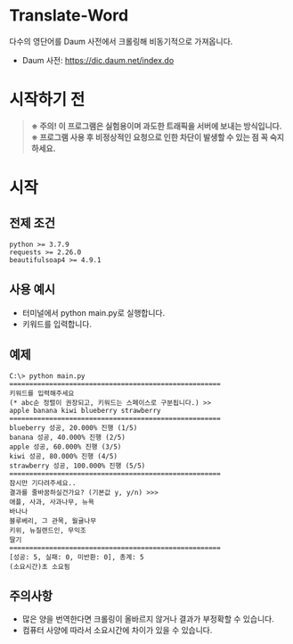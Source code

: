 Translate-Word
=============
다수의 영단어를 Daum 사전에서 크롤링해 비동기적으로 가져옵니다.
* Daum 사전: https://dic.daum.net/index.do

시작하기 전
=============

> **※ 주의! 이 프로그램은 실험용이며 과도한 트래픽을 서버에 보내는 방식입니다.**\
> **※ 프로그램 사용 후 비정상적인 요청으로 인한 차단이 발생할 수 있는 점 꼭 숙지하세요.**

시작
=============
전제 조건
-------------
```
python >= 3.7.9
requests >= 2.26.0
beautifulsoap4 >= 4.9.1
```

사용 예시
-------------

* 터미널에서 python main.py로 실행합니다.
* 키워드를 입력합니다.

예제
-------------
```
C:\> python main.py
=====================================================        
키워드를 입력해주세요
(* abc순 정렬이 권장되고, 키워드는 스페이스로 구분됩니다.) >>
apple banana kiwi blueberry strawberry 
=====================================================
blueberry 성공, 20.000% 진행 (1/5)
banana 성공, 40.000% 진행 (2/5)
apple 성공, 60.000% 진행 (3/5)
kiwi 성공, 80.000% 진행 (4/5)
strawberry 성공, 100.000% 진행 (5/5)
=====================================================
잠시만 기다려주세요..
결과를 줄바꿈하실건가요? (기본값 y, y/n) >>>
애플, 사과, 사과나무, 뉴욕 
바나나
블루베리, 그 관목, 월귤나무
키위, 뉴질랜드인, 무익조   
딸기
=====================================================
[성공: 5, 실패: 0, 미반환: 0], 총계: 5
(소요시간)초 소요됨
```

주의사항
-------------
* 많은 양을 번역한다면 크롤링이 올바르지 않거나 결과가 부정확할 수 있습니다.
* 컴퓨터 사양에 따라서 소요시간에 차이가 있을 수 있습니다.
